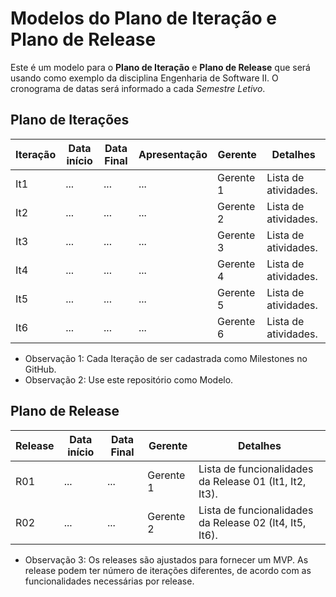 # Modelos do Plano de Iteração e Plano de Release

Este é um modelo para o **Plano de Iteração** e **Plano de Release** que será usando como exemplo da disciplina Engenharia de Software II. O cronograma de datas será informado a cada *Semestre Letivo*.

## Plano de Iterações

Iteração | Data início | Data Final | Apresentação | Gerente   | Detalhes
-------- | ----------- | ---------- | ------------ | -------   | -------
It1      |    ...      |    ...     |    ...       | Gerente 1 | Lista de atividades.
It2      |    ...      |    ...     |    ...       | Gerente 2 | Lista de atividades.
It3      |    ...      |    ...     |    ...       | Gerente 3 | Lista de atividades.
It4      |    ...      |    ...     |    ...       | Gerente 4 | Lista de atividades.
It5      |    ...      |    ...     |    ...       | Gerente 5 | Lista de atividades.
It6      |    ...      |    ...     |    ...       | Gerente 6 | Lista de atividades.

* Observação 1: Cada Iteração de ser cadastrada como Milestones no GitHub.
* Observação 2: Use este repositório como Modelo.

## Plano de Release

Release | Data início | Data Final | Gerente   | Detalhes
------- | ----------- | ---------- | --------- | --------
R01     |     ...     |     ...    | Gerente 1 | Lista de funcionalidades da Release 01 (It1, It2, It3).
R02     |     ...     |     ...    | Gerente 2 | Lista de funcionalidades da Release 02 (It4, It5, It6).

* Observação 3: Os releases são ajustados para fornecer um MVP. As release podem ter número de iterações diferentes, de acordo com as funcionalidades necessárias por release. 